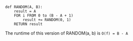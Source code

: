 ```
def RANDOM(A, B):
    result = A
    FOR i FROM 0 to (B - A + 1)
        result += RANDOM(0, 1)
    RETURN result
```
The runtime of this version of RANDOM(a, b) is `O(f) = B - A`